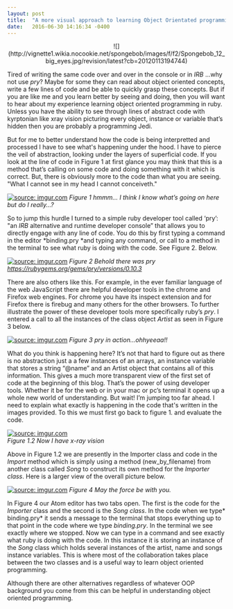 ```yaml
---
layout: post
title:  "A more visual approach to learning Object Orientated programming."
date:   2016-06-30 14:16:34 -0400
---
```


<center>![](http://vignette1.wikia.nocookie.net/spongebob/images/f/f2/Spongebob_12_big_eyes.jpg/revision/latest?cb=20120113194744)</center>

Tired of writing the same code over and over in the console or in *IRB* ...why not use *pry*? Maybe for some they can read about object oriented concepts, write a few lines of code and be able to quickly grasp these concepts. But if you are like me and you learn better by seeing and doing, then you will want to hear about my experience learning object oriented programming in ruby. Unless you have the ability to see through lines of abstract code with kyrptonian like xray vision picturing every object, instance or variable that’s hidden then you are probably a programming Jedi. 

But for me to better understand how the code is being interpretted and processed I have to see what's happening under the hood. I have to pierce the veil of abstraction, looking under the layers of superficial code. If you look at the line of code in Figure 1 at first glance you may think that this is a method that’s calling on some code and doing something with it which is correct. But, there is obviously more to the code than what you are seeing. "What I cannot see in my head I cannot conceiveth."

<a href="http://imgur.com/9IKZJ54"><img src="http://i.imgur.com/9IKZJ54.jpg" title="source: imgur.com" /></a>
*Figure 1 hmmm… I think I know what’s going on here but do I really…?*

So to jump this hurdle I turned to a simple ruby developer tool called ‘pry’: "an *IRB* alternative and runtime developer console” that allows you to directly engage with any line of code. You do this by first typing a command in the editor *binding.pry *and typing any command, or call to a method in the terminal to see what ruby is doing with the code. See Figure 2. Below.

<a href="http://imgur.com/Ynx0Ub9"><img src="http://i.imgur.com/Ynx0Ub9.jpg" title="source: imgur.com" /></a>
*Figure 2 Behold there was pry*
*https://rubygems.org/gems/pry/versions/0.10.3*

There are also others like this. For example, in the ever familiar language of the web JavaScript there are helpful developer tools in the chrome and Firefox web engines. For chrome you have its inspect extension and for Firefox there is firebug and many others for the other browsers.
To further illustrate the power of these developer tools more specifically ruby’s *pry*. I entered a call to all the instances of the class object *Artist* as seen in Figure 3 below. 

<a href="http://imgur.com/v02M66a"><img src="http://i.imgur.com/v02M66a.jpg" title="source: imgur.com" /></a> 
*Figure 3 pry in action...ohhyeeaa!!* 

What do you think is happening here? It’s not that hard to figure out as there is no abstraction just a a few instances of an arrays, an instance variable that stores a string “@name” and an Artist object that contains all of this information. This gives a much more transparent view of the first set of code at the beginning of this blog. That’s the power of using developer tools. Whether it be for the web or in your mac or pc’s terminal it opens up a whole new world of understanding. But wait! I’m jumping too far ahead. I need to explain what exactly is happening in the code that's written in the images provided. To this we must first go back to figure 1. and evaluate the code. 
 
<a href="http://imgur.com/9IKZJ54"><img src="http://i.imgur.com/9IKZJ54.jpg" title="source: imgur.com" /></a>  
*Figure 1.2  Now I have x-ray vision*

Above in Figure 1.2 we are presently in the Importer class and code in the *Import* method which is simply using a method (new_by_filename) from another class called *Song* to construct its own method for the *Importer class*. Here is a larger view of the overall picture below.

<a href="http://imgur.com/9IKZJ54"><img src="http://i.imgur.com/9IKZJ54.jpg" title="source: imgur.com" /></a>
*Figure 4 May the force be with you.*

In Figure 4 our Atom editor has two tabs open. The first is the code for the *Importer* class and the second is the *Song class*. In the code when we type* binding.pry* it sends a message to the terminal that stops everything up to that point in the code where we type *binding.pry*.  In the terminal we see exactly where we stopped. Now we can type in a command and see exactly what ruby is doing with the code. In this instance it is storing an instance of the *Song* class which holds several instances of the artist, name and songs instance variables. 
This is where most of the collaboration takes place between the two classes and is a useful way to learn object oriented programming. 

Although there are other alternatives regardless of whatever OOP background you come from this can be helpful in understanding object oriented programming.   

